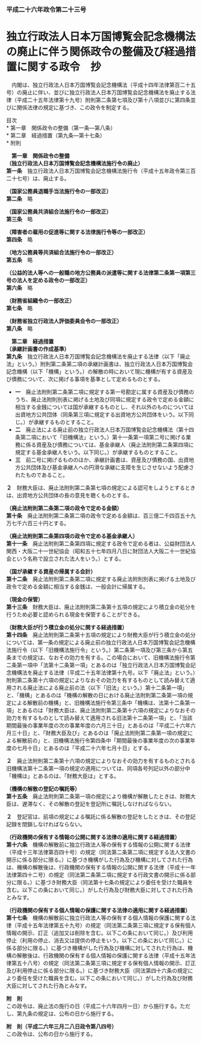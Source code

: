 ### 平成二十六年政令第二十三号  
# 独立行政法人日本万国博覧会記念機構法の廃止に伴う関係政令の整備及び経過措置に関する政令　抄  
　内閣は、独立行政法人日本万国博覧会記念機構法（平成十四年法律第百二十五号）の廃止に伴い、並びに独立行政法人日本万国博覧会記念機構法を廃止する法律（平成二十五年法律第十九号）附則第二条第七項及び第十八項並びに第四条並びに関係法律の規定に基づき、この政令を制定する。  
  
目次  
	* 第一章　関係政令の整備（第一条―第八条）  
	* 第二章　経過措置（第九条―第十七条）  
	* 附則  
  
&emsp;**第一章　関係政令の整備**  
**（独立行政法人日本万国博覧会記念機構法施行令の廃止）**  
**第一条**　独立行政法人日本万国博覧会記念機構法施行令（平成十五年政令第三百二十七号）は、廃止する。  
  
**（国家公務員退職手当法施行令の一部改正）**  
**第二条**　略  
  
**（国家公務員共済組合法施行令の一部改正）**  
**第三条**　略  
  
**（障害者の雇用の促進等に関する法律施行令等の一部改正）**  
**第四条**　略  
  
**（地方公務員等共済組合法施行令の一部改正）**  
**第五条**　略  
  
**（公益的法人等への一般職の地方公務員の派遣等に関する法律第二条第一項第三号の法人を定める政令の一部改正）**  
**第六条**　略  
  
**（財務省組織令の一部改正）**  
**第七条**　略  
  
**（財務省独立行政法人評価委員会令の一部改正）**  
**第八条**　略  
  
&emsp;**第二章　経過措置**  
**（承継計画書の作成基準）**  
**第九条**　独立行政法人日本万国博覧会記念機構法を廃止する法律（以下「廃止法」という。）附則第二条第二項の承継計画書は、独立行政法人日本万国博覧会記念機構（以下「機構」という。）の解散の時において現に機構が有する資産及び債務について、次に掲げる事項を基準として定めるものとする。  
* **一**　廃止法附則第二条第二項に規定する第一号勘定に属する資産及び債務のうち、廃止法附則別表に掲げる土地及び同項に規定する政令で定める金額に相当する金銭については国が承継するものとし、それ以外のものについては出資地方公共団体（同条第三項に規定する出資地方公共団体をいう。以下同じ。）が承継するものとすること。  
* **二**　廃止法による廃止前の独立行政法人日本万国博覧会記念機構法（第十四条第二項において「旧機構法」という。）第十一条第一項第二号に掲げる業務に係る資産及び債務については、基金承継人（廃止法附則第二条第四項に規定する基金承継人をいう。以下同じ。）が承継するものとすること。  
* **三**　前二号に掲げるもののほか、承継計画書は、資産及び債務の国、出資地方公共団体及び基金承継人への円滑な承継に支障を生じさせないよう配慮されたものであること。  
  
**２**　財務大臣は、廃止法附則第二条第七項の規定による認可をしようとするときは、出資地方公共団体の長の意見を聴くものとする。  
  
**（廃止法附則第二条第二項の政令で定める金額）**  
**第十条**　廃止法附則第二条第二項の政令で定める金額は、百三億二千四百五十九万七千六百三十円とする。  
  
**（廃止法附則第二条第四項の政令で定める基金承継人）**  
**第十一条**　廃止法附則第二条第四項に規定する政令で定める者は、公益財団法人関西・大阪二十一世紀協会（昭和五十七年四月八日に財団法人大阪二十一世紀協会という名称で設立された法人をいう。）とする。  
  
**（国が承継する資産の帰属する会計）**  
**第十二条**　廃止法附則第二条第二項に規定する廃止法附則別表に掲げる土地及び政令で定める金額に相当する金銭は、一般会計に帰属する。  
  
**（現金の保管）**  
**第十三条**　財務大臣は、廃止法附則第二条第十五項の規定により積立金の処分を行うため必要と認められる現金を保管することができる。  
  
**（財務大臣が行う積立金の処分に関する経過措置）**  
**第十四条**　廃止法附則第二条第十五項の規定により財務大臣が行う積立金の処分については、第一条の規定による廃止前の独立行政法人日本万国博覧会記念機構法施行令（以下「旧機構法施行令」という。）第二条第一項及び第三条から第五条までの規定は、なおその効力を有する。この場合において、旧機構法施行令第二条第一項中「法第十二条第一項」とあるのは「独立行政法人日本万国博覧会記念機構法を廃止する法律（平成二十五年法律第十九号。以下「廃止法」という。）附則第二条第十六項の規定によりなおその効力を有するものとして読み替えて適用される廃止法による廃止前の法（以下「旧法」という。）第十二条第一項」と、「機構」とあるのは「機構の解散の日における廃止法附則第二条第一項の規定による解散前の機構」と、旧機構法施行令第三条中「機構は、法第十二条第一項」とあるのは「財務大臣は、廃止法附則第二条第十六項の規定によりなおその効力を有するものとして読み替えて適用される旧法第十二条第一項」と、「当該期間最後の事業年度の次の事業年度の六月三十日」とあるのは「平成二十六年六月三十日」と、「財務大臣及び」とあるのは「廃止法附則第二条第一項の規定による解散前の」と、旧機構法施行令第四条中「期間最後の事業年度の次の事業年度の七月十日」とあるのは「平成二十六年七月十日」とする。  
  
**２**　廃止法附則第二条第十六項の規定によりなおその効力を有するものとされる旧機構法第十二条第一項の規定の適用については、同項各号列記以外の部分中「機構は」とあるのは、「財務大臣は」とする。  
  
**（機構の解散の登記の嘱託等）**  
**第十五条**　廃止法附則第二条第一項の規定により機構が解散したときは、財務大臣は、遅滞なく、その解散の登記を登記所に嘱託しなければならない。  
  
**２**　登記官は、前項の規定による嘱託に係る解散の登記をしたときは、その登記記録を閉鎖しなければならない。  
  
**（行政機関の保有する情報の公開に関する法律の適用に関する経過措置）**  
**第十六条**　機構の解散前に独立行政法人等の保有する情報の公開に関する法律（平成十三年法律第百四十号）の規定（同法第二条第二項に規定する法人文書の開示に係る部分に限る。）に基づき機構がした行為及び機構に対してされた行為は、機構の解散後は、行政機関の保有する情報の公開に関する法律（平成十一年法律第四十二号）の規定（同法第二条第二項に規定する行政文書の開示に係る部分に限る。）に基づき財務大臣（同法第十七条の規定により委任を受けた職員を含む。以下この条において同じ。）がした行為及び財務大臣に対してされた行為とみなす。  
  
**（行政機関の保有する個人情報の保護に関する法律の適用に関する経過措置）**  
**第十七条**　機構の解散前に独立行政法人等の保有する個人情報の保護に関する法律（平成十五年法律第五十九号）の規定（同法第二条第三項に規定する保有個人情報の開示、訂正（追加又は削除を含む。以下この条において同じ。）及び利用停止（利用の停止、消去又は提供の停止をいう。以下この条において同じ。）に係る部分に限る。）に基づき機構がした行為及び機構に対してされた行為は、機構の解散後は、行政機関の保有する個人情報の保護に関する法律（平成十五年法律第五十八号）の規定（同法第二条第三項に規定する保有個人情報の開示、訂正及び利用停止に係る部分に限る。）に基づき財務大臣（同法第四十六条の規定により委任を受けた職員を含む。以下この条において同じ。）がした行為及び財務大臣に対してされた行為とみなす。  
  
**附　則**  
この政令は、廃止法の施行の日（平成二十六年四月一日）から施行する。ただし、第九条の規定は、公布の日から施行する。  
  
**附　則（平成二六年三月二八日政令第八四号）**  
この政令は、公布の日から施行する。  
  
